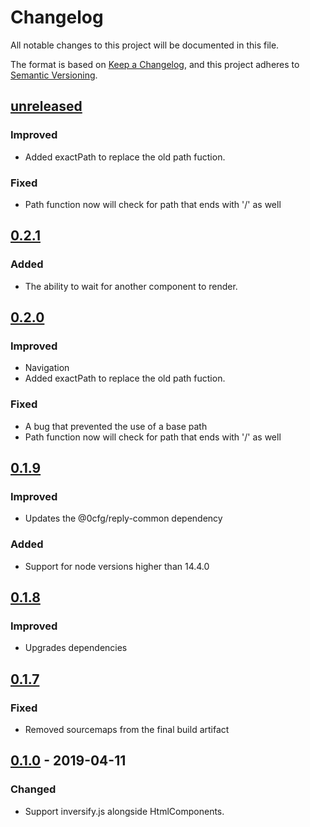 # Changelog

All notable changes to this project will be documented in this file.

The format is based on [Keep a Changelog](https://keepachangelog.com/en/1.0.0/),
and this project adheres to [Semantic Versioning](https://semver.org/spec/v2.0.0.html).

## [unreleased]

### Improved
- Added exactPath to replace the old path fuction.

### Fixed
- Path function now will check for path that ends with '/' as well

## [0.2.1]

### Added

- The ability to wait for another component to render.

## [0.2.0]

### Improved
- Navigation
- Added exactPath to replace the old path fuction.

### Fixed
- A bug that prevented the use of a base path
- Path function now will check for path that ends with '/' as well


## [0.1.9]

### Improved

- Updates the @0cfg/reply-common dependency

### Added

- Support for node versions higher than 14.4.0

## [0.1.8]

### Improved

- Upgrades dependencies

## [0.1.7]

### Fixed

- Removed sourcemaps from the final build artifact

## [0.1.0] - 2019-04-11

### Changed

- Support inversify.js alongside HtmlComponents.

[unreleased]: https://github.com/0cfg/0cfg-ui/compare/v0.2.1..HEAD
[0.2.1]: https://github.com/0cfg/0cfg-ui/releases/tag/v0.2.1
[0.2.0]: https://github.com/0cfg/0cfg-ui/releases/tag/v0.2.0
[0.1.9]: https://github.com/0cfg/0cfg-ui/releases/tag/v0.1.9
[0.1.8]: https://github.com/0cfg/0cfg-ui/releases/tag/v0.1.8
[0.1.7]: https://github.com/0cfg/0cfg-ui/releases/tag/v0.1.7
[0.1.0]: https://github.com/0cfg/0cfg-ui/releases/tag/v0.1.0
